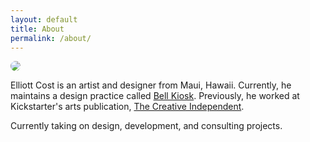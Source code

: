 ```yaml
---
layout: default
title: About
permalink: /about/
---
```


<img src="https://files.elliott.computer/images/elliott-crop.jpg" style="border-radius:100%; max-width:400px;" />

Elliott Cost is an artist and designer from Maui, Hawaii. Currently, he maintains a design practice called [Bell Kiosk](https://bellkiosk.site). Previously, he worked at Kickstarter's arts publication, [The Creative Independent](https://thecreativeindependent.com/people/).

<span class="highlight">Currently taking on design, development, and consulting projects.</span>
